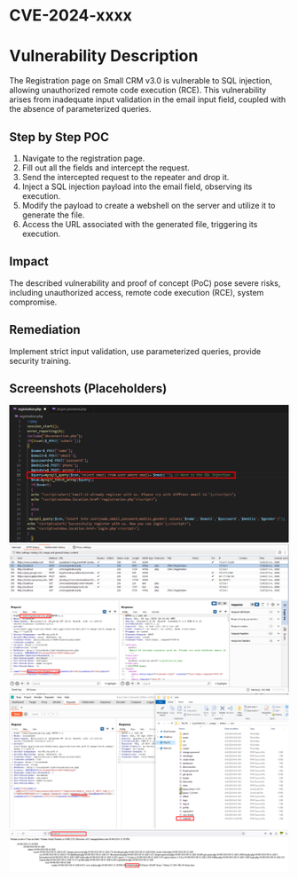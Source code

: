 # CVE-2024-xxxx
# Vulnerability Description

The Registration page on Small CRM v3.0 is vulnerable to SQL injection, allowing unauthorized remote code execution (RCE). This vulnerability arises from inadequate input validation in the email input field, coupled with the absence of parameterized queries.

## Step by Step POC

1. Navigate to the registration page.
2. Fill out all the fields and intercept the request.
3. Send the intercepted request to the repeater and drop it.
4. Inject a SQL injection payload into the email field, observing its execution.
5. Modify the payload to create a webshell on the server and utilize it to generate the file.
6. Access the URL associated with the generated file, triggering its execution.

## Impact

The described vulnerability and proof of concept (PoC) pose severe risks, including unauthorized access, remote code execution (RCE), system compromise.

## Remediation

Implement strict input validation, use parameterized queries, provide security training.

## Screenshots (Placeholders)
![Affected Code](code.png)
![Intercepted Request](reg_req.png)
![Payload Execution](sqli_payload.png)
![RCE](rce.png)
